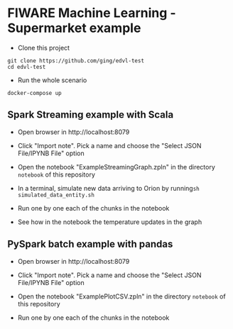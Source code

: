 # FIWARE Machine Learning - Supermarket example

* Clone this project
```shell
git clone https://github.com/ging/edvl-test
cd edvl-test
```

* Run the whole scenario
```shell
docker-compose up
```

## Spark Streaming example with Scala

* Open browser in http://localhost:8079

* Click "Import note". Pick a name and choose the "Select JSON File/IPYNB File" option

* Open the notebook "ExampleStreamingGraph.zpln" in the directory ``notebook`` of this repository

* In a terminal, simulate new data arriving to Orion  by running```sh simulated_data_entity.sh```

* Run one by one each of the chunks in the notebook

* See how in the notebook the temperature updates in the graph

## PySpark batch example with pandas

* Open browser in http://localhost:8079

* Click "Import note". Pick a name and choose the "Select JSON File/IPYNB File" option

* Open the notebook "ExamplePlotCSV.zpln" in the directory ``notebook`` of this repository

* Run one by one each of the chunks in the notebook

